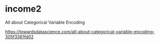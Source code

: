 # income2

All about Categorical Variable Encoding

https://towardsdatascience.com/all-about-categorical-variable-encoding-305f3361fd02
